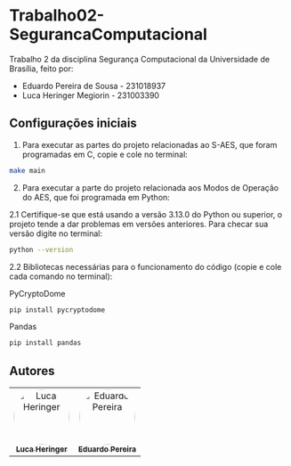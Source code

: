 # Trabalho02-SegurancaComputacional
Trabalho 2 da disciplina Segurança Computacional da Universidade de Brasília, feito por:

- Eduardo Pereira de Sousa - 231018937
- Luca Heringer Megiorin - 231003390

## Configurações iniciais
1. Para executar as partes do projeto relacionadas ao S-AES, que foram programadas em C, copie e cole no terminal:
```sh
make main
```
2. Para executar a parte do projeto relacionada aos Modos de Operação do AES, que foi programada em Python:

2.1 Certifique-se que está usando a versão 3.13.0 do Python ou superior, o projeto tende a dar problemas em versões anteriores. Para checar sua versão digite no terminal:
```sh
python --version
```
2.2 Bibliotecas necessárias para o funcionamento do código (copie e cole cada comando no terminal):<br/>

PyCryptoDome
```sh
pip install pycryptodome
```
Pandas
```sh
pip install pandas
```

<h2>Autores</h2>
<table>
  <tr>
    <td align="center"><a href="https://github.com/luke0133" target="_blank"><img style="border-radius: 50%;" src="https://github.com/luke0133.png" width="100px;" alt="Luca Heringer"/><br /><sub><b>Luca Heringer</b></sub></a><br/></td>
    <td align="center"><a href="https://github.com/eduardopsousa" target="_blank"><img style="border-radius: 50%;" src="https://github.com/eduardopsousa.png" width="100px;" alt="Eduardo Pereira"/><br /><sub><b>Eduardo Pereira</b></sub></a><br/></td>
</table>
